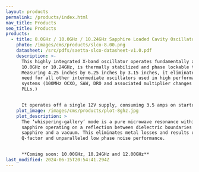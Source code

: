 ```yaml
---
layout: products
permalink: /products/index.html
nav_title: Products
seo_title: Products
products:
  - title: 8.0GHz / 10.0GHz / 10.24GHz Sapphire Loaded Cavity Oscillator
    photo: /images/cms/products/slco-8.00.png
    datasheet: /src/pdfs/saetta-slco-datasheet-v1.0.pdf
    description: >-
      This highly integrated X-band oscillator operates fundamentally at 8.0GHz,
      10.0GHz or 10.24GHz, is thermally stabilized and phase lockable to 10MHz.
      Measuring 4.25 inches by 6.25 inches by 3.15 inches, it eliminates the
      need for all other intermediate oscillators used in high performance
      systems (100MHz OCXO, SAW, DRO and associated multiplier changes and
      PLLs.)


      It operates off a single 12V supply, consuming 3.5 amps on startup and dropping to less than 1 amp at lab temperatures.
    plot_image: /images/cms/products/plot-8ghz.jpg
    plot_description: >
      The ‘whispering-gallery’ mode is a pure microwave resonance within the
      sapphire operating on a reflection between dielectric boundaries of the
      sapphire and a vacuum. This eliminates metal losses and results ultra high
      Q-factor and unparalleled low phase noise performance.


      **Coming soon: 10.00GHz, 10.24GHz and 12.00GHz**
last_modified: 2024-06-15T20:54:41.294Z
---
```

